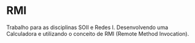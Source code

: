 # RMI
Trabalho para as disciplinas SOII e Redes I. Desenvolvendo uma Calculadora e utilizando o conceito de RMI (Remote Method Invocation).
